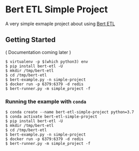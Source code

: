 # Bert ETL Simple Project

A very simple exmaple project about using [Bert ETL](https://bert-etl.readthedocs.io/en/latest/)

## Getting Started

( Documentation coming later )

```
$ virtualenv -p $(which python3) env
$ pip install bert-etl -U
$ mkdir /tmp/bert-etl
$ cd /tmp/bert-etl
$ bert-example.py -n simple-project
$ docker run -p 6379:6379 -d redis
$ bert-runner.py -m simple_project -f
```

### Running the example with `conda`

```
$ conda create --name bert-etl-simple-project python=3.7
$ conda activate bert-etl-simple-project
$ pip install bert-etl -U
$ mkdir /tmp/bert-etl
$ cd /tmp/bert-etl
$ bert-example.py -n simple-project
$ docker run -p 6379:6379 -d redis
$ bert-runner.py -m simple_project -f
```

